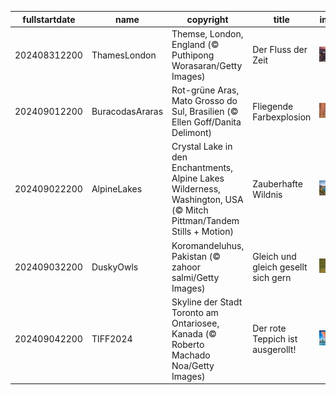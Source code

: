 |fullstartdate|name|copyright|title|image|
|--|--|--|--|--|
202408312200|ThamesLondon|Themse, London, England (© Puthipong Worasaran/Getty Images)|Der Fluss der Zeit|![](/de-DE/2024/09/202408312200ThamesLondon.jpg)|
202409012200|BuracodasAraras|Rot-grüne Aras, Mato Grosso do Sul, Brasilien (© Ellen Goff/Danita Delimont)|Fliegende Farbexplosion|![](/de-DE/2024/09/202409012200BuracodasAraras.jpg)|
202409022200|AlpineLakes|Crystal Lake in den Enchantments, Alpine Lakes Wilderness, Washington, USA (© Mitch Pittman/Tandem Stills + Motion)|Zauberhafte Wildnis|![](/de-DE/2024/09/202409022200AlpineLakes.jpg)|
202409032200|DuskyOwls|Koromandeluhus, Pakistan (© zahoor salmi/Getty Images)|Gleich und gleich gesellt sich gern|![](/de-DE/2024/09/202409032200DuskyOwls.jpg)|
202409042200|TIFF2024|Skyline der Stadt Toronto am Ontariosee, Kanada (© Roberto Machado Noa/Getty Images)|Der rote Teppich ist ausgerollt!|![](/de-DE/2024/09/202409042200TIFF2024.jpg)|

